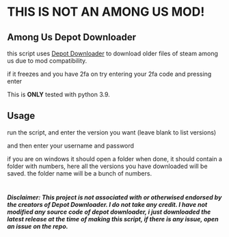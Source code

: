 # THIS IS NOT AN AMONG US MOD!
## Among Us Depot Downloader
this script uses [Depot Downloader](https://github.com/SteamRE/DepotDownloader) to download older files of steam among us due to mod compatibility.

if it freezes and you have 2fa on try entering your 2fa code and pressing enter

This is __ONLY__ tested with python 3.9.

## Usage
run the script, and enter the version you want (leave blank to list versions)

and then enter your username and password

if you are on windows it should open a folder when done, it should contain a folder with numbers, here all the versions you have downloaded will be saved. the folder name will be a bunch of numbers.

# 
##### Disclaimer: This project is not associated with or otherwised endorsed by the creators of Depot Downloader. I do not take ***any*** credit. I have not modified any source code of depot downloader, i just downloaded the latest release at the time of making this script, if there is any issue, open an issue on the repo.

